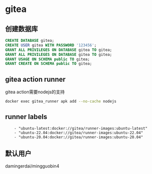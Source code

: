 # gitea

## 创建数据库

```sql
CREATE DATABASE gitea;
CREATE USER gitea WITH PASSWORD '123456';
GRANT ALL PRIVILEGES ON DATABASE gitea TO gitea;
GRANT ALL PRIVILEGES ON DATABASE gitea TO gitea;
GRANT USAGE ON SCHEMA public TO gitea;
GRANT CREATE ON SCHEMA public TO gitea;
```

## gitea action runner

gitea action需要nodejs的支持

```bash
docker exec gitea_runner apk add --no-cache nodejs
```

## runner labels

```
    - "ubuntu-latest:docker://gitea/runner-images:ubuntu-latest"
    - "ubuntu-22.04:docker://gitea/runner-images:ubuntu-22.04"
    - "ubuntu-20.04:docker://gitea/runner-images:ubuntu-20.04"

```

## 默认用户

damingerdai/mingguobin4
